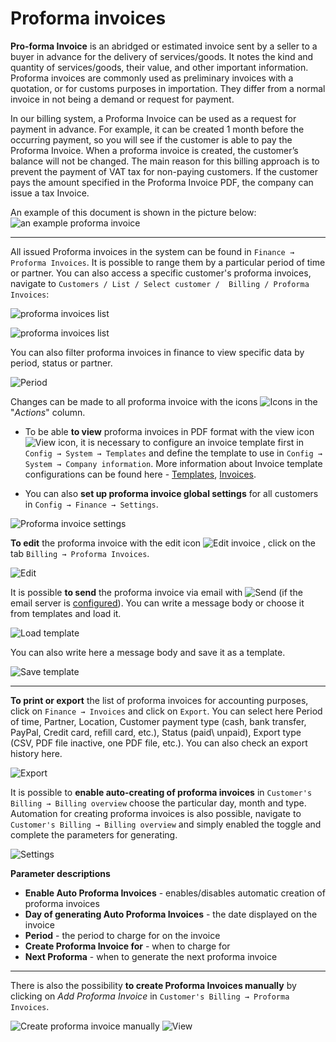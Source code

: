 Proforma invoices
==========

**Pro-forma Invoice** is an abridged or estimated invoice sent by a seller to a buyer in advance for the delivery of services/goods. It notes the kind and quantity of services/goods, their value, and other important information. Proforma invoices are commonly used as preliminary invoices with a quotation, or for customs purposes in importation. They differ from a normal invoice in not being a demand or request for payment.

In our billing system, a Proforma Invoice can be used as a request for payment in advance. For example, it can be created 1 month before the occurring payment, so you will see if the customer is able to pay the Proforma Invoice. When a proforma invoice is created, the customer’s balance will not be changed. The main reason for this billing approach is to prevent the payment of VAT tax for non-paying customers. If the customer pays the amount specified in the Proforma Invoice PDF, the company can issue a tax Invoice.

An example of this document is shown in the picture below:
![an example proforma invoice](proforma.png)

---
All issued Proforma invoices in the system can be found in `Finance → Proforma Invoices`.  It is possible to range them by a particular period of time or partner. You can also access a specific customer's proforma invoices, navigate to `Customers / List / Select customer /  Billing / Proforma Invoices`:

![proforma invoices list](list.png)

![proforma invoices list](customer_list.png)

You can also filter proforma invoices in finance to view specific data by period, status or partner.

![Period](period.png)

Changes can be made to all proforma invoice with the icons <icon class="image-icon">![Icons](invoices_icons.png)</icon> in the "*Actions*" column.

* To be able **to view** proforma invoices in PDF format with the view icon <icon class="image-icon">![View icon](view_invoice.png)</icon>, it is necessary to configure an invoice template first in `Config → System → Templates` and define the template to use in `Config → System → Company information`.
More information about Invoice template configurations can be found here - [Templates](configuration/system/templates/templates.md), [Invoices](invoices/invoices.md).

* You can also **set up proforma invoice global settings** for all customers in `Config → Finance → Settings`.

![Proforma invoice settings](proforma_invoice_settings.png)


**To edit** the proforma invoice with the edit icon <icon class="image-icon">![Edit invoice](edit_invoice.png)</icon> , click on the tab `Billing → Proforma Invoices`.

![Edit](edit_proforma_invoice.png)


It is possible **to send** the proforma invoice via email with <icon class="image-icon">![Send](send_invoiceviamail.png)</icon> (if the email server is [configured](configuration/main_configuration/email_config/email_config.md)).
You can write a message body or choose it from templates and load it.

![Load template](load_template.png)


You can also write here a message body and save it as a template.

![Save template](save_template.png)


---
**To print or export** the list of proforma invoices for accounting purposes, click on `Finance → Invoices` and click on `Export`. You can select here Period of time, Partner, Location, Customer payment type (cash, bank transfer, PayPal, Credit card, refill card, etc.), Status (paid\ unpaid), Export type (CSV, PDF file inactive, one PDF file, etc.). You can also check an export history here.

![Export](export.png)


It is possible to **enable auto-creating of proforma invoices** in `Customer's Billing → Billing overview`  choose the particular day, month and type.
Automation for creating proforma invoices is also possible, navigate to `Customer's Billing → Billing overview` and simply enabled the toggle and complete the parameters for generating.

![Settings](settings.png)

**Parameter descriptions**

* **Enable Auto Proforma Invoices** - enables/disables automatic creation of proforma invoices
* **Day of generating Auto Proforma Invoices** - the date displayed on the invoice
* **Period** - the period to charge for on the invoice
* **Create Proforma Invoice for** - when to charge for
* **Next Proforma** - when to generate the next proforma invoice
---
There is also the possibility **to create Proforma Invoices manually** by clicking on *Add Proforma Invoice* in `Customer's Billing → Proforma Invoices`.

![Create proforma invoice manually](manually.png)
![View](check.png)
